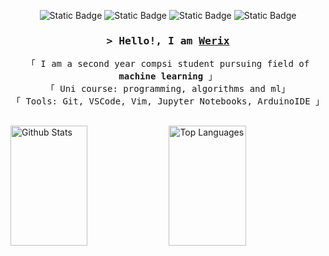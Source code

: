 <p align="center"> 
<img alt="Static Badge" src="https://img.shields.io/badge/scikit%20learn-a9fef7">
<img alt="Static Badge" src="https://img.shields.io/badge/tensorflow-fe428e">
<img alt="Static Badge" src="https://img.shields.io/badge/keras-e4e2e2">
<img alt="Static Badge" src="https://img.shields.io/badge/pytorch-f8d847">
</p>

<h3 align="center">
        <samp>&gt; Hello!, I am
                <b><a target="_blank" href="https://werixx1.github.io/">Werix</a></b>
        </samp>
</h3>
<p align="center"> 
  <samp>
    「 I am a second year compsi student pursuing field of <b>machine learning</b> 」
    <br>
    「 Uni course: programming, algorithms and ml」
    <br>
    「 Tools: Git, VSCode, Vim, Jupyter Notebooks, ArduinoIDE 」
    <br>
    <br>
  </samp>
</p>

<img alt="Github Stats" src="https://denvercoder1-github-readme-stats.vercel.app/api?username=werixx1&show_icons=true&count_private=true&theme=radical"
                                  height="192px" width="49.5%"/>
<img alt="Top Languages" src="https://denvercoder1-github-readme-stats.vercel.app/api/top-langs/?username=werixx1&langs_count=8&layout=compact&theme=radical" 
  height="192px" width="49.5%"/>













